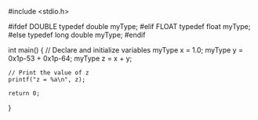 
#include <stdio.h>

#ifdef DOUBLE
    typedef double myType;
#elif FLOAT
    typedef float myType;
#else
    typedef long double myType;
#endif

int main() {
    // Declare and initialize variables
    myType x = 1.0;
    myType y = 0x1p-53 + 0x1p-64;
    myType z = x + y;

    // Print the value of z
    printf("z = %a\n", z);

    return 0;
}
